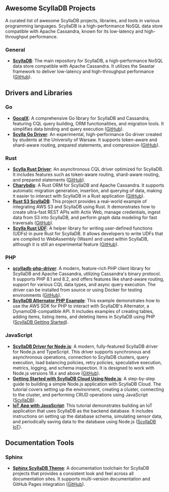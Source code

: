 ## Awesome ScyllaDB Projects

A curated list of awesome ScyllaDB projects, libraries, and tools in various programming languages. ScyllaDB is a high-performance NoSQL data store compatible with Apache Cassandra, known for its low-latency and high-throughput performance.

### General

- **[ScyllaDB](https://github.com/scylladb/scylladb)**: The main repository for ScyllaDB, a high-performance NoSQL data store compatible with Apache Cassandra. It utilizes the Seastar framework to deliver low-latency and high-throughput performance​ ([GitHub](https://github.com/scylladb/scylladb))​.

## Drivers and Libraries

### Go

- **[GocqlX](https://github.com/scylladb/gocqlx)**: A comprehensive Go library for ScyllaDB and Cassandra, featuring CQL query building, ORM functionalities, and migration tools. It simplifies data binding and query execution​ ([GitHub](https://github.com/scylladb/gocqlx))​.
- **[Scylla Go Driver](https://github.com/scylladb/scylla-go-driver)**: An experimental, high-performance Go driver created by students at the University of Warsaw. It supports token-aware and shard-aware routing, prepared statements, and compression​ ([GitHub](https://github.com/scylladb/scylla-go-driver))​.

### Rust

- **[Scylla Rust Driver](https://github.com/scylladb/scylla-rust-driver)**: An asynchronous CQL driver optimized for ScyllaDB. It includes features such as token-aware routing, shard-aware routing, and prepared statements​ ([GitHub](https://github.com/scylladb/scylla-rust-driver))​.
- **[Charybdis](https://github.com/nodecosmos/charybdis)**: A Rust ORM for ScyllaDB and Apache Cassandra. It supports automatic migration generation, insertion, and querying of data, making it easier to interact with ScyllaDB in a Rust application​ ([GitHub](https://github.com/nodecosmos/charybdis))​.
- **[Rust S3 ScyllaDB](https://github.com/javiramos1/rust-s3-scylladb)**: This project provides a real-world example of integrating AWS S3 and ScyllaDB using Rust. It demonstrates how to create ultra-fast REST APIs with Actix Web, manage credentials, ingest data from S3 into ScyllaDB, and perform graph data modeling for fast traversals​ ([GitHub](https://github.com/javiramos1/rust-s3-scylladb))​.
- **[Scylla Rust UDF](https://github.com/scylladb/scylla-rust-udf)**: A helper library for writing user-defined functions (UDFs) in pure Rust for ScyllaDB. It allows developers to write UDFs that are compiled to WebAssembly (Wasm) and used within ScyllaDB, although it is still an experimental feature​ ([GitHub](https://github.com/scylladb/scylla-rust-udf))​.

### PHP

- **[scylladb-php-driver](https://github.com/he4rt/scylladb-php-driver)**: A modern, feature-rich PHP client library for ScyllaDB and Apache Cassandra, utilizing Cassandra's binary protocol. It supports PHP 8.1 and 8.2, and offers features like shard-aware routing, support for various CQL data types, and async query execution. The driver can be installed from source or using Docker for testing environments​ ([GitHub](https://github.com/he4rt/scylladb-php-driver))​​.
- **[ScyllaDB Alternator PHP Example](https://cloud-getting-started.scylladb.com/stable/alternator/build-with-php.html)**: This example demonstrates how to use the AWS SDK for PHP to interact with ScyllaDB's Alternator, a DynamoDB-compatible API. It includes examples of creating tables, adding items, listing items, and deleting items in ScyllaDB using PHP​ ([ScyllaDB Getting Started](https://cloud-getting-started.scylladb.com/stable/alternator/build-with-php.html))​.

### JavaScript

- **[ScyllaDB Driver for Node.js](https://github.com/expressots/scylladb-driver)**: A modern, fully-featured ScyllaDB driver for Node.js and TypeScript. This driver supports synchronous and asynchronous operations, connection to ScyllaDB clusters, query execution, load balancing policies, retry policies, speculative execution, metrics, logging, and schema inspection. It is designed to work with Node.js versions 18.x and above​ ([GitHub](https://github.com/expressots/scylladb-driver))​.
- **[Getting Started with ScyllaDB Cloud Using Node.js](https://www.scylladb.com/2023/03/02/getting-started-with-scylladb-cloud-using-node-js-part-1/)**: A step-by-step guide to building a simple Node.js application with ScyllaDB Cloud. The tutorial covers setting up the environment, creating a cluster, connecting to the cluster, and performing CRUD operations using JavaScript​ ([ScyllaDB](https://www.scylladb.com/2023/03/02/getting-started-with-scylladb-cloud-using-node-js-part-1/))​.
- **[IoT App with JavaScript](https://iot.scylladb.com/stable/build-with-javascript.html)**: This tutorial demonstrates building an IoT application that uses ScyllaDB as the backend database. It includes instructions on setting up the database schema, simulating sensor data, and periodically saving data to the database using Node.js​ ([ScyllaDB IoT](https://iot.scylladb.com/stable/build-with-javascript.html))​.

## Documentation Tools

### Sphinx

- **[Sphinx ScyllaDB Theme](https://github.com/scylladb/sphinx-scylladb-theme)**: A documentation toolchain for ScyllaDB projects that provides a consistent look and feel across all documentation sites. It supports multi-version documentation and GitHub Pages integration​ ([GitHub](https://github.com/scylladb/sphinx-scylladb-theme))​.
